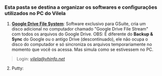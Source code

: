 ### Esta pasta se destina a organizar os softwares e configurações utilizados no PC do Vilela

 1.   **[Google Drive File System](https://dl.google.com/drive-file-stream/GoogleDriveFSSetup.exe)**: Software exclusivo para GSuite, cria um disco adicional no computador chamado "Google Drive File Stream" com todos os arquivos do Google Drive. OBS: É diferente do **Backup & Sync** do Google ou o antigo Drive (descontinuado), ele não ocupa o disco do computador e só sincroniza os arquivos temporariamente no momento que você os acessa. Mas simula como se estivessem no PC.

> Login: *vilela@vhinfo.net*

2. Putty: 
<!--stackedit_data:
eyJoaXN0b3J5IjpbLTE5MTcyMTA4MjIsLTE2Nzg3NzkzMjZdfQ
==
-->